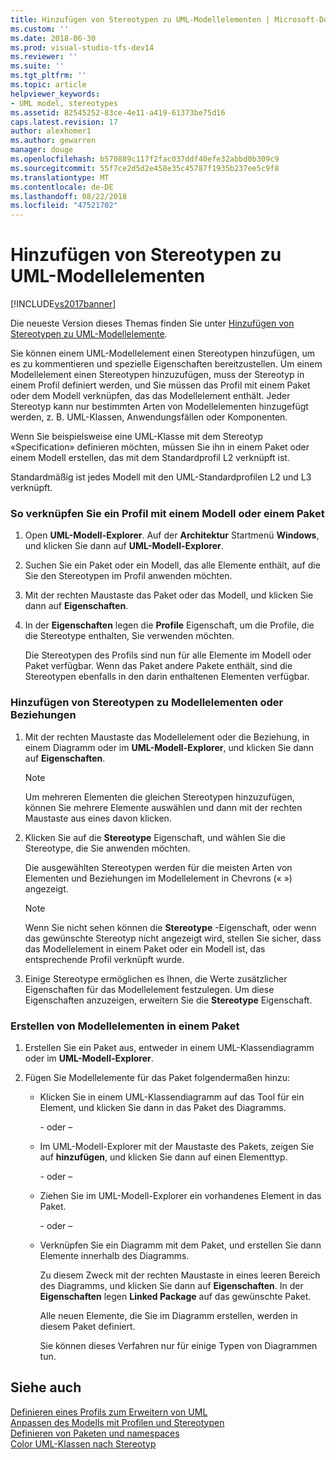 ```yaml
---
title: Hinzufügen von Stereotypen zu UML-Modellelementen | Microsoft-Dokumentation
ms.custom: ''
ms.date: 2018-06-30
ms.prod: visual-studio-tfs-dev14
ms.reviewer: ''
ms.suite: ''
ms.tgt_pltfrm: ''
ms.topic: article
helpviewer_keywords:
- UML model, stereotypes
ms.assetid: 82545252-83ce-4e11-a419-61373be75d16
caps.latest.revision: 17
author: alexhomer1
ms.author: gewarren
manager: douge
ms.openlocfilehash: b570889c117f2fac037ddf40efe32abbd0b309c9
ms.sourcegitcommit: 55f7ce2d5d2e458e35c45787f1935b237ee5c9f8
ms.translationtype: MT
ms.contentlocale: de-DE
ms.lasthandoff: 08/22/2018
ms.locfileid: "47521702"
---
```

# <a name="add-stereotypes-to-uml-model-elements"></a>Hinzufügen von Stereotypen zu UML-Modellelementen
[!INCLUDE[vs2017banner](../includes/vs2017banner.md)]

Die neueste Version dieses Themas finden Sie unter [Hinzufügen von Stereotypen zu UML-Modellelemente](https://docs.microsoft.com/visualstudio/modeling/add-stereotypes-to-uml-model-elements).  
  
Sie können einem UML-Modellelement einen Stereotypen hinzufügen, um es zu kommentieren und spezielle Eigenschaften bereitzustellen.  Um einem Modellelement einen Stereotypen hinzuzufügen, muss der Stereotyp in einem Profil definiert werden, und Sie müssen das Profil mit einem Paket oder dem Modell verknüpfen, das das Modellelement enthält. Jeder Stereotyp kann nur bestimmten Arten von Modellelementen hinzugefügt werden, z. B. UML-Klassen, Anwendungsfällen oder Komponenten.  
  
 Wenn Sie beispielsweise eine UML-Klasse mit dem Stereotyp «Specification» definieren möchten, müssen Sie ihn in einem Paket oder einem Modell erstellen, das mit dem Standardprofil L2 verknüpft ist.  
  
 Standardmäßig ist jedes Modell mit den UML-Standardprofilen L2 und L3 verknüpft.  
  
### <a name="to-link-a-profile-to-a-model-or-a-package"></a>So verknüpfen Sie ein Profil mit einem Modell oder einem Paket  
  
1.  Open **UML-Modell-Explorer**. Auf der **Architektur** Startmenü **Windows**, und klicken Sie dann auf **UML-Modell-Explorer**.  
  
2.  Suchen Sie ein Paket oder ein Modell, das alle Elemente enthält, auf die Sie den Stereotypen im Profil anwenden möchten.  
  
3.  Mit der rechten Maustaste das Paket oder das Modell, und klicken Sie dann auf **Eigenschaften**.  
  
4.  In der **Eigenschaften** legen die **Profile** Eigenschaft, um die Profile, die die Stereotype enthalten, Sie verwenden möchten.  
  
     Die Stereotypen des Profils sind nun für alle Elemente im Modell oder Paket verfügbar. Wenn das Paket andere Pakete enthält, sind die Stereotypen ebenfalls in den darin enthaltenen Elementen verfügbar.  
  
### <a name="to-add-stereotypes-to-model-elements-or-relationships"></a>Hinzufügen von Stereotypen zu Modellelementen oder Beziehungen  
  
1.  Mit der rechten Maustaste das Modellelement oder die Beziehung, in einem Diagramm oder im **UML-Modell-Explorer**, und klicken Sie dann auf **Eigenschaften**.  
  
    > [!NOTE]
    >  Um mehreren Elementen die gleichen Stereotypen hinzuzufügen, können Sie mehrere Elemente auswählen und dann mit der rechten Maustaste aus eines davon klicken.  
  
2.  Klicken Sie auf die **Stereotype** Eigenschaft, und wählen Sie die Stereotype, die Sie anwenden möchten.  
  
     Die ausgewählten Stereotypen werden für die meisten Arten von Elementen und Beziehungen im Modellelement in Chevrons (« ») angezeigt.  
  
    > [!NOTE]
    >  Wenn Sie nicht sehen können die **Stereotype** -Eigenschaft, oder wenn das gewünschte Stereotyp nicht angezeigt wird, stellen Sie sicher, dass das Modellelement in einem Paket oder ein Modell ist, das entsprechende Profil verknüpft wurde.  
  
3.  Einige Stereotype ermöglichen es Ihnen, die Werte zusätzlicher Eigenschaften für das Modellelement festzulegen. Um diese Eigenschaften anzuzeigen, erweitern Sie die **Stereotype** Eigenschaft.  
  
### <a name="to-create-model-elements-within-a-package"></a>Erstellen von Modellelementen in einem Paket  
  
1.  Erstellen Sie ein Paket aus, entweder in einem UML-Klassendiagramm oder im **UML-Modell-Explorer**.  
  
2.  Fügen Sie Modellelemente für das Paket folgendermaßen hinzu:  
  
    -   Klicken Sie in einem UML-Klassendiagramm auf das Tool für ein Element, und klicken Sie dann in das Paket des Diagramms.  
  
         \- oder –  
  
    -   Im UML-Modell-Explorer mit der Maustaste des Pakets, zeigen Sie auf **hinzufügen**, und klicken Sie dann auf einen Elementtyp.  
  
         \- oder –  
  
    -   Ziehen Sie im UML-Modell-Explorer ein vorhandenes Element in das Paket.  
  
         \- oder –  
  
    -   Verknüpfen Sie ein Diagramm mit dem Paket, und erstellen Sie dann Elemente innerhalb des Diagramms.  
  
         Zu diesem Zweck mit der rechten Maustaste in eines leeren Bereich des Diagramms, und klicken Sie dann auf **Eigenschaften**. In der **Eigenschaften** legen **Linked Package** auf das gewünschte Paket.  
  
         Alle neuen Elemente, die Sie im Diagramm erstellen, werden in diesem Paket definiert.  
  
         Sie können dieses Verfahren nur für einige Typen von Diagrammen tun.  
  
## <a name="see-also"></a>Siehe auch  
 [Definieren eines Profils zum Erweitern von UML](../modeling/define-a-profile-to-extend-uml.md)   
 [Anpassen des Modells mit Profilen und Stereotypen](../modeling/customize-your-model-with-profiles-and-stereotypes.md)   
 [Definieren von Paketen und namespaces](../modeling/define-packages-and-namespaces.md)   
 [Color UML-Klassen nach Stereotyp](http://code.msdn.microsoft.com/UML-Color-Classes-by-07de2b70)



